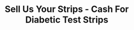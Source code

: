 ---
title: "Sell Us Your Strips - Cash For Diabetic Test Strips"
url: /baltimore/sell-us-your-strips-cash-for-diabetic-test-strips/
shop: medical supply
---